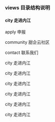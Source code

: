 ### views 目录结构说明

#### city 走进内江

apply 申报

community 甜企云社区

contact 联系我们

city 走进内江

city 走进内江

city 走进内江

city 走进内江

city 走进内江

city 走进内江
